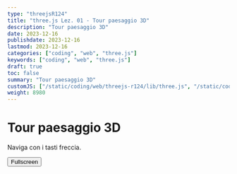 ```yaml
---
type: "threejsR124"
title: "three.js Lez. 01 - Tour paesaggio 3D"
description: "Tour paesaggio 3D"
date: 2023-12-16
publishdate: 2023-12-16
lastmod: 2023-12-16
categories: ["coding", "web", "three.js"]
keywords: ["coding", "web", "three.js"]
draft: true
toc: false
summary: "Tour paesaggio 3D"
customJS: ["/static/coding/web/threejs-r124/lib/three.js", "/static/coding/web/threejs-r124/lib/GLTFLoader.js", "/static/coding/web/threejs-r124/tourPaesaggio3D.js"]
weight: 8980
---
```


# Tour paesaggio 3D

<style>
  .absolute {
    position: absolute;
    top: 20px;
  }
</style>

Naviga con i tasti freccia.

<canvas id="canvas" style="width: 100%; height: 100%;"></canvas>

<button id="fullscreen">Fullscreen</button>
